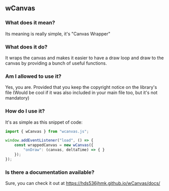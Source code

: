 
## wCanvas

### What does it mean?

Its meaning is really simple, it's "Canvas Wrapper"

### What does it do?

It wraps the canvas and makes it easier to have a draw loop and draw to the canvas by providing a bunch of useful functions.

### Am I allowed to use it?

Yes, you are. Provided that you keep the copyright notice on the library's file (Would be cool if it was also included in your main file too, but it's not mandatory)

### How do I use it?

It's as simple as this snippet of code:
```JavaScript
import { wCanvas } from "wcanvas.js";

window.addEventListener("load", () => {
    const wrappedCanvas = new wCanvas({
        "onDraw": (canvas, deltaTime) => { }
    });
});
```

### Is there a documentation available?

Sure, you can check it out at https://hds536jhmk.github.io/wCanvas/docs/
